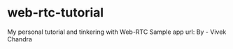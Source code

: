 # web-rtc-tutorial
My personal tutorial and tinkering with Web-RTC
Sample app url: 
By - Vivek Chandra

